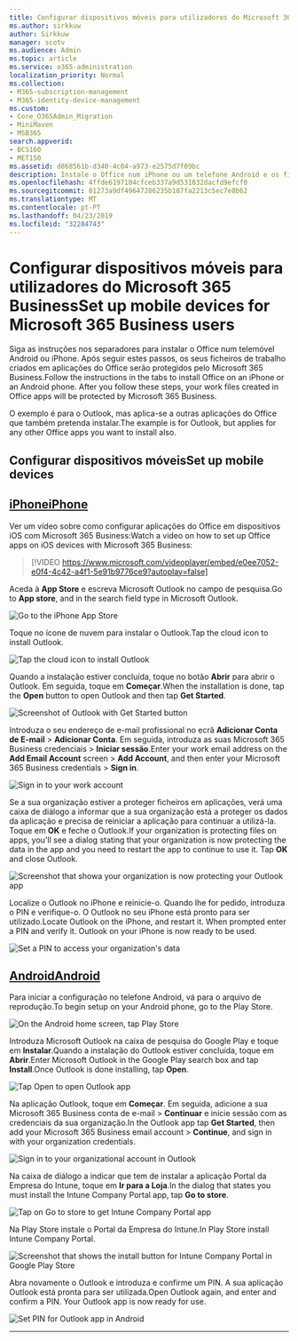 ```yaml
---
title: Configurar dispositivos móveis para utilizadores do Microsoft 365 Business
ms.author: sirkkuw
author: Sirkkuw
manager: scotv
ms.audience: Admin
ms.topic: article
ms.service: o365-administration
localization_priority: Normal
ms.collection:
- M365-subscription-management
- M365-identity-device-management
ms.custom:
- Core_O365Admin_Migration
- MiniMaven
- MSB365
search.appverid:
- BCS160
- MET150
ms.assetid: d868561b-d340-4c04-a973-e2575d7f09bc
description: Instale o Office num iPhone ou um telefone Android e os ficheiros de trabalho no Office aplicações serão protegidas por negócio do Microsoft 365.
ms.openlocfilehash: 4ffde6197104cfceb337a9d531032dacfd9efcf0
ms.sourcegitcommit: 81273a9df49647286235b187fa2213c5ec7e8b62
ms.translationtype: MT
ms.contentlocale: pt-PT
ms.lasthandoff: 04/23/2019
ms.locfileid: "32284743"
---
```

# <a name="set-up-mobile-devices-for-microsoft-365-business-users"></a><span data-ttu-id="f9f87-103">Configurar dispositivos móveis para utilizadores do Microsoft 365 Business</span><span class="sxs-lookup"><span data-stu-id="f9f87-103">Set up mobile devices for Microsoft 365 Business users</span></span>

<span data-ttu-id="f9f87-p101">Siga as instruções nos separadores para instalar o Office num telemóvel Android ou iPhone. Após seguir estes passos, os seus ficheiros de trabalho criados em aplicações do Office serão protegidos pelo Microsoft 365 Business.</span><span class="sxs-lookup"><span data-stu-id="f9f87-p101">Follow the instructions in the tabs to install Office on an iPhone or an Android phone. After you follow these steps, your work files created in Office apps will be protected by Microsoft 365 Business.</span></span>

  
<span data-ttu-id="f9f87-106">O exemplo é para o Outlook, mas aplica-se a outras aplicações do Office que também pretenda instalar.</span><span class="sxs-lookup"><span data-stu-id="f9f87-106">The example is for Outlook, but applies for any other Office apps you want to install also.</span></span>
  
## <a name="set-up-mobile-devices"></a><span data-ttu-id="f9f87-107">Configurar dispositivos móveis</span><span class="sxs-lookup"><span data-stu-id="f9f87-107">Set up mobile devices</span></span>

## <a name="iphonetabiphone"></a>[<span data-ttu-id="f9f87-108">iPhone</span><span class="sxs-lookup"><span data-stu-id="f9f87-108">iPhone</span></span>](#tab/iPhone)
  
<span data-ttu-id="f9f87-109">Ver um vídeo sobre como configurar aplicações do Office em dispositivos iOS com Microsoft 365 Business:</span><span class="sxs-lookup"><span data-stu-id="f9f87-109">Watch a video on how to set up Office apps on iOS devices with Microsoft 365 Business:</span></span>

> [!VIDEO https://www.microsoft.com/videoplayer/embed/e0ee7052-e0f4-4c42-a4f1-5e91b9776ce9?autoplay=false] 

<span data-ttu-id="f9f87-110">Aceda à **App Store** e escreva Microsoft Outlook no campo de pesquisa.</span><span class="sxs-lookup"><span data-stu-id="f9f87-110">Go to **App store**, and in the search field type in Microsoft Outlook.</span></span>
  
![Go to the iPhone App Store](media/886913de-76e5-4883-8ed0-4eb3ec06188f.png)
  
<span data-ttu-id="f9f87-112">Toque no ícone de nuvem para instalar o Outlook.</span><span class="sxs-lookup"><span data-stu-id="f9f87-112">Tap the cloud icon to install Outlook.</span></span>
  
![Tap the cloud icon to install Outlook](media/665e1620-948a-4ab8-b914-dca49530142c.png)
  
<span data-ttu-id="f9f87-114">Quando a instalação estiver concluída, toque no botão **Abrir** para abrir o Outlook. Em seguida, toque em **Começar**.</span><span class="sxs-lookup"><span data-stu-id="f9f87-114">When the installation is done, tap the **Open** button to open Outlook and then tap **Get Started**.</span></span>
  
![Screenshot of Outlook with Get Started button](media/005bedec-ae50-4d75-b3bb-e7cef9e2561c.png)
  
<span data-ttu-id="f9f87-116">Introduza o seu endereço de e-mail profissional no ecrã **Adicionar Conta de E-mail** \> **Adicionar Conta**. Em seguida, introduza as suas Microsoft 365 Business credenciais \> **Iniciar sessão**.</span><span class="sxs-lookup"><span data-stu-id="f9f87-116">Enter your work email address on the **Add Email Account** screen \> **Add Account**, and then enter your Microsoft 365 Business credentials \> **Sign in**.</span></span>
  
![Sign in to your work account](media/3cef1fb5-7bec-4d3d-8542-872b731ce19f.png)
  
<span data-ttu-id="f9f87-p102">Se a sua organização estiver a proteger ficheiros em aplicações, verá uma caixa de diálogo a informar que a sua organização está a proteger os dados da aplicação e precisa de reiniciar a aplicação para continuar a utilizá-la. Toque em **OK** e feche o Outlook.</span><span class="sxs-lookup"><span data-stu-id="f9f87-p102">If your organization is protecting files on apps, you'll see a dialog stating that your organization is now protecting the data in the app and you need to restart the app to continue to use it. Tap **OK** and close Outlook.</span></span> 
  
![Screenshot that showa your organization is now protecting your Outlook app](media/fb4c1c84-b1e9-42e1-8070-c13dcf79fb09.png)
  
<span data-ttu-id="f9f87-p103">Localize o Outlook no iPhone e reinicie-o. Quando lhe for pedido, introduza o PIN e verifique-o. O Outlook no seu iPhone está pronto para ser utilizado.</span><span class="sxs-lookup"><span data-stu-id="f9f87-p103">Locate Outlook on the iPhone, and restart it. When prompted enter a PIN and verify it. Outlook on your iPhone is now ready to be used.</span></span>
  
![Set a PIN to access your organization's data](media/64f2630b-3164-47a4-9dd6-ca0c29ed5fb3.png)
  
## <a name="androidtabandroid"></a>[<span data-ttu-id="f9f87-125">Android</span><span class="sxs-lookup"><span data-stu-id="f9f87-125">Android</span></span>](#tab/Android)
  
<span data-ttu-id="f9f87-126">Para iniciar a configuração no telefone Android, vá para o arquivo de reprodução.</span><span class="sxs-lookup"><span data-stu-id="f9f87-126">To begin setup on your Android phone, go to the Play Store.</span></span>
  
![On the Android home screen, tap Play Store](media/93df88e7-c778-40e1-b35e-868ca6e97f6c.png)
  
<span data-ttu-id="f9f87-128">Introduza Microsoft Outlook na caixa de pesquisa do Google Play e toque em **Instalar**.Quando a instalação do Outlook estiver concluída, toque em **Abrir**.</span><span class="sxs-lookup"><span data-stu-id="f9f87-128">Enter Microsoft Outlook in the Google Play search box and tap **Install**.Once Outlook is done installing, tap **Open**.</span></span>
  
![Tap Open to open Outlook app](media/8b4c5937-8875-4b5a-a5b6-b8c6c9cd6240.png)
  
<span data-ttu-id="f9f87-130">Na aplicação Outlook, toque em **Começar**. Em seguida, adicione a sua Microsoft 365 Business conta de e-mail \> **Continuar** e inicie sessão com as credenciais da sua organização.</span><span class="sxs-lookup"><span data-stu-id="f9f87-130">In the Outlook app tap **Get Started**, then add your Microsoft 365 Business email account \> **Continue**, and sign in with your organization credentials.</span></span>
  
![Sign in to your organizational account in Outlook](media/18f67c66-4bab-4b99-94bd-080839312e29.png)
  
<span data-ttu-id="f9f87-132">Na caixa de diálogo a indicar que tem de instalar a aplicação Portal da Empresa do Intune, toque em **Ir para a Loja**.</span><span class="sxs-lookup"><span data-stu-id="f9f87-132">In the dialog that states you must install the Intune Company Portal app, tap **Go to store**.</span></span>
  
![Tap on Go to store to get Intune Company Portal app](media/a702d712-5622-45dd-a511-b1adaee63071.png)
  
<span data-ttu-id="f9f87-134">Na Play Store instale o Portal da Empresa do Intune.</span><span class="sxs-lookup"><span data-stu-id="f9f87-134">In Play Store install Intune Company Portal.</span></span>
  
![Screenshot that shows the install button for Intune Company Portal in Google Play Store](media/5e0408f2-3f37-44dd-80ed-13ca2ac6df0c.png)
  
<span data-ttu-id="f9f87-p104">Abra novamente o Outlook e introduza e confirme um PIN. A sua aplicação Outlook está pronta para ser utilizada.</span><span class="sxs-lookup"><span data-stu-id="f9f87-p104">Open Outlook again, and enter and confirm a PIN. Your Outlook app is now ready for use.</span></span>
  
![Set  PIN for Outlook app in Android](media/edb91afb-f1ed-451a-bc6b-8ccba664e055.png)
  
---


